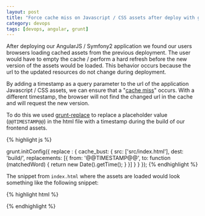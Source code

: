 ```yaml
---
layout: post
title: "Force cache miss on Javascript / CSS assets after deploy with grunt-replace"
category: devops
tags: [devops, angular, grunt]
---
```



After deploying our AngularJS / Symfony2 application we found our users browsers loading cached assets from the previous deployment. The user would have to empty the cache / perform a hard refresh before the new version of the assets would be loaded. This behavior occurs because the url to the updated resources do not change during deployment. 

By adding a timestamp as a query parameter to the url of the application Javascript / CSS assets, we can ensure that a "[cache miss](http://stackoverflow.com/questions/18559342/what-is-a-cache-hit-and-a-cache-miss-why-context-switching-would-cause-cache-mi)" occurs. With a different timestamp, the browser will not find the changed url in the cache and will request the new version. 

To do this we used [grunt-replace](https://github.com/outaTiME/grunt-replace) to replace a placeholder value (`@@TIMESTAMP@@`) in the html file with a timestamp during the build of our frontend assets.

{% highlight js %}

grunt.initConfig({
    replace : {
        cache_bust: {
            src: ['src/index.html'],
            dest: 'build/',
            replacements: [{
                from: '@@TIMESTAMP@@',
                to: function (matchedWord) {
                    return new Date().getTime();
                }
            }]
        }
    }
});
{% endhighlight %}

The snippet from `index.html` where the assets are loaded would look something like the following snippet:

{% highlight html %}
<head>
    <!-- Load document styling -->
    <link rel="stylesheet" type="text/css" href="/css/vendor.css?v=@@TIMESTAMP@@">
    <link rel="stylesheet" type="text/css" href="/css/f.css?v=@@TIMESTAMP@@">
    <script type="text/javascript" src="/js/vendor.js?v=@@TIMESTAMP@@"></script>
    <script type="text/javascript" src="/js/f.js?v=@@TIMESTAMP@@"></script>
</head>
{% endhighlight %}
